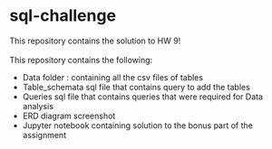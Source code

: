 # sql-challenge
This repository contains the solution to HW 9!
<br>
<br>
This repository contains the following:<br>
  - Data folder : containing all the csv files of tables
  - Table_schemata sql file that contains query to add the tables
  - Queries sql file that contains queries that were required for Data analysis
  - ERD diagram screenshot
  - Jupyter notebook containing solution to the bonus part of the assignment
